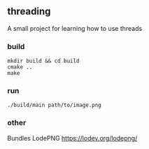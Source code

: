 ## threading
A small project for learning how to use threads

### build
```
mkdir build && cd build
cmake ..
make
```

### run
```
./build/main path/to/image.png
```

### other
Bundles LodePNG https://lodev.org/lodepng/
